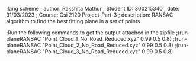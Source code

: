 ;lang scheme
; author: Rakshita Mathur
; Student ID: 300215340
; date: 31/03/2023
; Course: Csi 2120 Project-Part-3
; description: RANSAC algorithm to find the best fitting plane in a set of points

;Run the following commands to get the output attached in the zipfile
;(run-planeRANSAC "Point_Cloud_1_No_Road_Reduced.xyz" 0.99 0.5 0.8)
;(run-planeRANSAC "Point_Cloud_2_No_Road_Reduced.xyz" 0.99 0.5 0.8)
;(run-planeRANSAC "Point_Cloud_3_No_Road_Reduced.xyz" 0.99 0.5 0.8)

